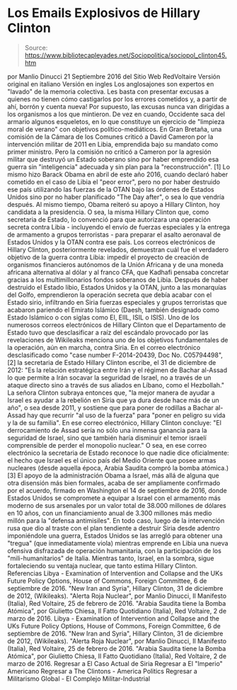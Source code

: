 # Los Emails Explosivos de Hillary Clinton

> Source: https://www.bibliotecapleyades.net/Sociopolitica/sociopol_clinton45.htm

por Manlio Dinucci
21 Septiembre 2016 del Sitio Web RedVoltaire
Versión original en italiano
Versión en ingles
Los anglosajones son expertos
en "lavado" de la memoria colectiva.
Les basta con presentar excusas
a quienes no tienen cómo castigarlos
por los errores cometidos y, a partir de ahí,
borrón y cuenta nueva!
Por supuesto, las excusas nunca van dirigidas
a los organismos a los que mintieron.
De vez en cuando, Occidente saca del armario algunos esqueletos, en lo que constituye un ejercicio de "limpieza moral de verano" con objetivos político-mediáticos. En Gran Bretaña, una comisión de la Cámara de los Comunes criticó a David Cameron por la intervención militar de 2011 en Libia, emprendida bajo su mandato como primer ministro.
Pero la comisión no criticó a Cameron por la agresión militar que destruyó un Estado soberano sino por haber emprendido esa guerra sin "inteligencia" adecuada y sin plan para la "reconstrucción". [1] Lo mismo hizo Barack Obama en abril de este año 2016, cuando declaró haber cometido en el caso de Libia el "peor error", pero no por haber destruido ese país utilizando las fuerzas de la OTAN bajo las órdenes de Estados Unidos sino por no haber planificado "The Day after", o sea lo que vendría después.
Al mismo tiempo, Obama reiteró su apoyo a Hillary Clinton, hoy candidata a la presidencia.
O sea, la misma Hillary Clinton que, como secretaria de Estado, lo convenció para que autorizara una operación secreta contra Libia - incluyendo el envío de fuerzas especiales y la entrega de armamento a grupos terroristas - para preparar el asalto aeronaval de Estados Unidos y la OTAN contra ese país. Los correos electrónicos de Hillary Clinton, posteriormente revelados, demuestran cuál fue el verdadero objetivo de la guerra contra Libia:
impedir el proyecto de creación de organismos financieros autónomos de la Unión Africana y de una moneda africana alternativa al dólar y al franco CFA, que Kadhafi pensaba concretar gracias a los multimillonarios fondos soberanos de Libia.
Después de haber destruido el Estado libio, Estados Unidos y la OTAN, junto a las monarquías del Golfo, emprendieron la operación secreta que debía acabar con el Estado sirio, infiltrando en Siria fuerzas especiales y grupos terroristas que acabaron pariendo el Emirato Islámico (Daesh, también designado como Estado Islámico o con siglas como EI, EIIL, ISIL o ISIS). Uno de los numerosos correos electrónicos de Hillary Clinton que el Departamento de Estado tuvo que desclasificar a raíz del escándalo provocado por las revelaciones de Wikileaks menciona uno de los objetivos fundamentales de la operación, aún en marcha, contra Siria.
En el correo electrónico desclasificado como "case number F-2014-20439, Doc No. C05794498", [2] la secretaria de Estado Hillary Clinton escribe, el 31 de diciembre de 2012:
"Es la relación estratégica entre Irán y el régimen de Bachar al-Assad lo que permite a Irán socavar la seguridad de Israel, no a través de un ataque directo sino a través de sus aliados en Líbano, como el Hezbollah."
La señora Clinton subraya entonces que,
"la mejor manera de ayudar a Israel es ayudar a la rebelión en Siria que ya dura desde hace más de un año", o sea desde 2011, y sostiene que para poner de rodillas a Bachar al-Assad hay que recurrir "al uso de la fuerza" para "poner en peligro su vida y la de su familia".
En ese correo electrónico, Hillary Clinton concluye:
"El derrocamiento de Assad sería no sólo una inmensa ganancia para la seguridad de Israel, sino que también haría disminuir el temor israelí comprensible de perder el monopolio nuclear."
O sea, en ese correo electrónico la secretaria de Estado reconoce lo que nadie dice oficialmente:
el hecho que Israel es el único país del Medio Oriente que posee armas nucleares (desde aquella época, Arabia Saudita compró la bomba atómica.) [3]
El apoyo de la administración Obama a Israel, más allá de alguna que otra disensión más bien formales, acaba de ser ampliamente confirmado por el acuerdo, firmado en Washington el 14 de septiembre de 2016, donde Estados Unidos se compromete a equipar a Israel con el armamento más moderno de sus arsenales por un valor total de 38.000 millones de dólares en 10 años, con un financiamiento anual de 3.300 millones más medio millón para la "defensa antimisiles". En todo caso, luego de la intervención rusa que dio al traste con el plan tendiente a destruir Siria desde adentro imponiéndole una guerra, Estados Unidos se las arregló para obtener una "tregua" (que inmediatamente viola) mientras emprende en Libia una nueva ofensiva disfrazada de operación humanitaria, con la participación de los "mili-humanitarios" de Italia. Mientras tanto, Israel, en la sombra, sigue fortaleciendo su ventaja nuclear, que tanto estima Hillary Clinton.
Referencias
Libya - Examination of Intervention and Collapse and the UKs Future Policy Options, House of Commons, Foreign Committee, 6 de septiembre de 2016. "New Iran and Syria", Hillary Clinton, 31 de diciembre de 2012, (Wikileaks). "Alerta Roja Nuclear", por Manlio Dinucci, Il Manifesto (Italia), Red Voltaire, 25 de febrero de 2016. "Arabia Saudita tiene la Bomba Atómica", por Giulietto Chiesa, Il Fatto Quotidiano (Italia), Red Voltaire, 2 de marzo de 2016.
Libya - Examination of Intervention and Collapse and the UKs Future Policy Options, House of Commons, Foreign Committee, 6 de septiembre de 2016.
"New Iran and Syria", Hillary Clinton, 31 de diciembre de 2012, (Wikileaks).
"Alerta Roja Nuclear", por Manlio Dinucci, Il Manifesto (Italia), Red Voltaire, 25 de febrero de 2016. "Arabia Saudita tiene la Bomba Atómica", por Giulietto Chiesa, Il Fatto Quotidiano (Italia), Red Voltaire, 2 de marzo de 2016.
Regresar a El Caso Actual de Siria
Regresar a El "Imperio" Americano
Regresar a The Clintons - America Politics
Regresar a Militarismo Global - El Complejo Militar-Industrial
